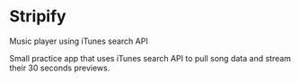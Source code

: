 # Stripify
Music player using iTunes search API

Small practice app that uses iTunes search API to pull song data and stream their 30 seconds previews.
